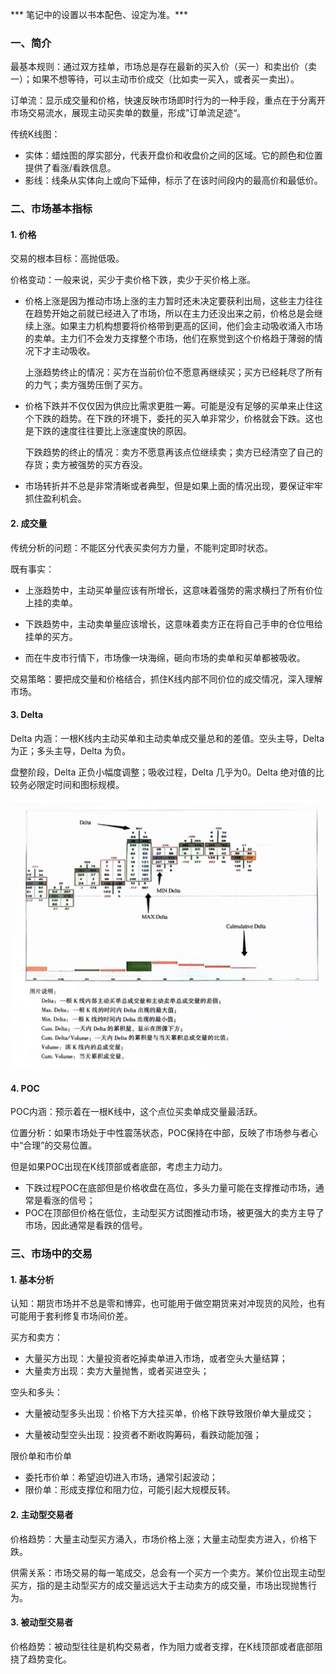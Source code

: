 *** 笔记中的设置以书本配色、设定为准。***

### 一、简介

最基本规则：通过双方挂单，市场总是存在最新的买入价（买一）和卖出价（卖一）；如果不想等待，可以主动市价成交（比如卖一买入，或者买一卖出）。

订单流：显示成交量和价格，快速反映市场即时行为的一种手段，重点在于分离开市场交易流水，展现主动买卖单的数量，形成”订单流足迹“。

传统K线图：

+ 实体：蜡烛图的厚实部分，代表开盘价和收盘价之间的区域。它的颜色和位置提供了看涨/看跌信息。
+ 影线：线条从实体向上或向下延伸，标示了在该时间段内的最高价和最低价。

### 二、市场基本指标

#### 1. 价格

交易的根本目标：高抛低吸。

价格变动：一般来说，买少于卖价格下跌，卖少于买价格上涨。

+ 价格上涨是因为推动市场上涨的主力暂时还未决定要获利出局，这些主力往往在趋势开始之前就已经进入了市场，所以在主力还没出来之前，价格总是会继续上涨。如果主力机构想要将价格带到更高的区间，他们会主动吸收涌入市场的卖单。主力们不会发力支撑整个市场，他们在察觉到这个价格趋于薄弱的情况下才主动吸收。

  上涨趋势终止的情况：﻿﻿﻿买方在当前价位不愿意再继续买；买方已经耗尽了所有的力气；卖方强势压倒了买方。

+ 价格下跌并不仅仅因为供应比需求更胜一筹。可能是没有足够的买单来止住这个下跌的趋势。在下跌的环境下，委托的买入单非常少，价格就会下跌。这也是下跌的速度往往要比上涨速度快的原因。

  下跌趋势的终止的情况：﻿﻿卖方不愿意再该点位继续卖；﻿﻿﻿卖方已经清空了自己的存货；卖方被强势的买方吞没。

+ 市场转折并不总是非常清晰或者典型，但是如果上面的情况出现，要保证牢牢抓住盈利机会。

#### 2. 成交量

传统分析的问题：不能区分代表买卖何方力量，不能判定即时状态。

既有事实：

+ 上涨趋势中，主动买单量应该有所增长，这意味着强势的需求横扫了所有价位上挂的卖单。

+ 下跌趋势中，主动卖单量应该增长，这意味着卖方正在将自己手申的仓位甩给挂单的买方。

+ 而在牛皮市行情下，市场像一块海绵，砸向市场的卖单和买单都被吸收。

交易策略：要把成交量和价格结合，抓住K线内部不同价位的成交情况，深入理解市场。

#### 3. Delta

Delta 内涵：一根K线内主动买单和主动卖单成交量总和的差值。空头主导，Delta 为正；多头主导，Delta 为负。

盘整阶段，Delta 正负小幅度调整；吸收过程，Delta 几乎为0。Delta 绝对值的比较务必限定时间和图标规模。

<img src="_illus/delta.png" alt="delta" style="zoom:50%;" />

#### 4. POC

POC内涵：预示着在一根K线中，这个点位买卖单成交量最活跃。

位置分析：如果市场处于中性震荡状态，POC保持在中部，反映了市场参与者心中“合理”的交易位置。

但是如果POC出现在K线顶部或者底部，考虑主力动力。

+ 下跌过程POC在底部但是价格收盘在高位，多头力量可能在支撑推动市场，通常是看涨的信号；
+ POC在顶部但价格在低位，主动型买方试图推动市场，被更强大的卖方主导了市场，因此通常是看跌的信号。

### 三、市场中的交易

#### 1. 基本分析

认知：期货市场并不总是零和博弈，也可能用于做空期货来对冲现货的风险，也有可能用于套利修复市场间价差。

买方和卖方：

+ 大量买方出现：大量投资者吃掉卖单进入市场，或者空头大量结算；
+ 大量卖方出现：卖方大量抛售，或者买进空头；

空头和多头：

+ 大量被动型多头出现：价格下方大挂买单，价格下跌导致限价单大量成交；

+ 大量被动型空头出现：投资者不断收购筹码，看跌动能加强；

限价单和市价单

+ 委托市价单：希望迫切进入市场，通常引起波动；
+ 限价单：形成支撑位和阻力位，可能引起大规模反转。

#### 2. 主动型交易者

价格趋势：大量主动型买方涌入，市场价格上涨；大量主动型卖方进入，价格下跌。

供需关系：市场交易的每一笔成交，总会有一个买方一个卖方。某价位出现主动型买方，指的是主动型买方的成交量远远大于主动卖方的成交量，市场出现抛售行为。

#### 3. 被动型交易者

价格趋势：被动型往往是机构交易者，作为阻力或者支撑，在K线顶部或者底部阻挠了趋势变化。



